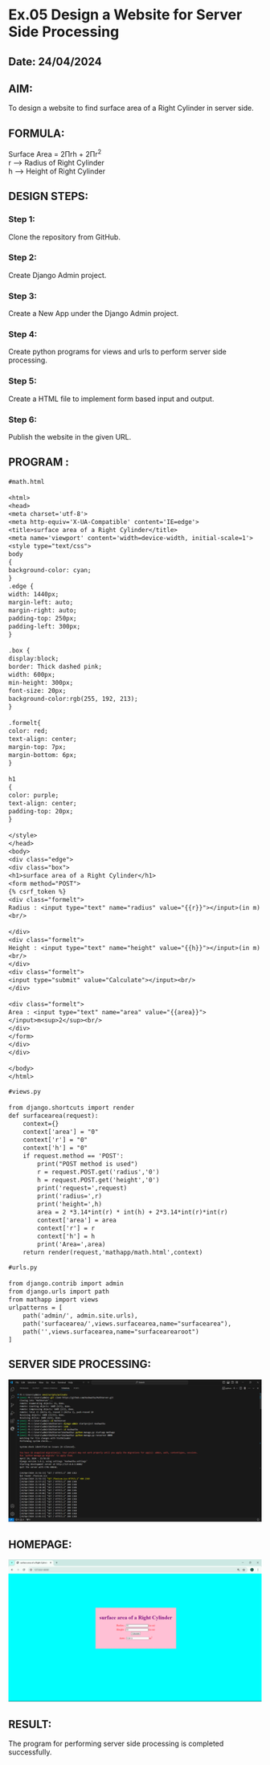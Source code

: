 # Ex.05 Design a Website for Server Side Processing
## Date: 24/04/2024

## AIM:
To design a website to find surface area of a Right Cylinder in server side.

## FORMULA:
Surface Area = 2Πrh + 2Πr<sup>2</sup>
<br>r --> Radius of Right Cylinder
<br>h --> Height of Right Cylinder

## DESIGN STEPS:

### Step 1:
Clone the repository from GitHub.

### Step 2:
Create Django Admin project.

### Step 3:
Create a New App under the Django Admin project.

### Step 4:
Create python programs for views and urls to perform server side processing.

### Step 5:
Create a HTML file to implement form based input and output.

### Step 6:
Publish the website in the given URL.

## PROGRAM :
```
#math.html

<html>
<head>
<meta charset='utf-8'>
<meta http-equiv='X-UA-Compatible' content='IE=edge'>
<title>surface area of a Right Cylinder</title>
<meta name='viewport' content='width=device-width, initial-scale=1'>
<style type="text/css">
body 
{
background-color: cyan;
}
.edge {
width: 1440px;
margin-left: auto;
margin-right: auto;
padding-top: 250px;
padding-left: 300px;
}

.box {
display:block;
border: Thick dashed pink;
width: 600px;
min-height: 300px;
font-size: 20px;
background-color:rgb(255, 192, 213);
}

.formelt{
color: red;
text-align: center;
margin-top: 7px;
margin-bottom: 6px;
}

h1
{
color: purple;
text-align: center;
padding-top: 20px;
}

</style>
</head>
<body>
<div class="edge">
<div class="box">
<h1>surface area of a Right Cylinder</h1>
<form method="POST">
{% csrf_token %}
<div class="formelt">
Radius : <input type="text" name="radius" value="{{r}}"></input>(in m)<br/>

</div>
<div class="formelt">
Height : <input type="text" name="height" value="{{h}}"></input>(in m)<br/>
</div>
<div class="formelt">
<input type="submit" value="Calculate"></input><br/>
</div>

<div class="formelt">
Area : <input type="text" name="area" value="{{area}}"></input>m<sup>2</sup><br/>
</div>
</form>
</div>
</div>

</body>
</html>
```
```
#views.py

from django.shortcuts import render
def surfacearea(request):
    context={}
    context['area'] = "0"
    context['r'] = "0"
    context['h'] = "0"
    if request.method == 'POST':
        print("POST method is used")
        r = request.POST.get('radius','0')
        h = request.POST.get('height','0')
        print('request=',request)
        print('radius=',r)
        print('height=',h)
        area = 2 *3.14*int(r) * int(h) + 2*3.14*int(r)*int(r)
        context['area'] = area
        context['r'] = r
        context['h'] = h
        print('Area=',area)
    return render(request,'mathapp/math.html',context)
```
```
#urls.py

from django.contrib import admin
from django.urls import path
from mathapp import views
urlpatterns = [
    path('admin/', admin.site.urls),
    path('surfacearea/',views.surfacearea,name="surfacearea"),
    path('',views.surfacearea,name="surfacearearoot")
]
```
## SERVER SIDE PROCESSING:

![alt text](<Screenshot 2024-04-24 223946.png>)

## HOMEPAGE:

![alt text](<Screenshot 2024-04-24 223808.png>)

## RESULT:
The program for performing server side processing is completed successfully.
